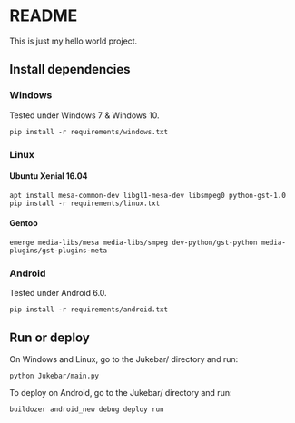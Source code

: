 # README

This is just my hello world project.

## Install dependencies

### Windows
Tested under Windows 7 & Windows 10.

	pip install -r requirements/windows.txt

### Linux
#### Ubuntu Xenial 16.04

    apt install mesa-common-dev libgl1-mesa-dev libsmpeg0 python-gst-1.0
	pip install -r requirements/linux.txt

#### Gentoo

    emerge media-libs/mesa media-libs/smpeg dev-python/gst-python media-plugins/gst-plugins-meta

### Android
Tested under Android 6.0.

    pip install -r requirements/android.txt

## Run or deploy
On Windows and Linux, go to the Jukebar/ directory and run:

    python Jukebar/main.py

To deploy on Android, go to the Jukebar/ directory and run:

    buildozer android_new debug deploy run
